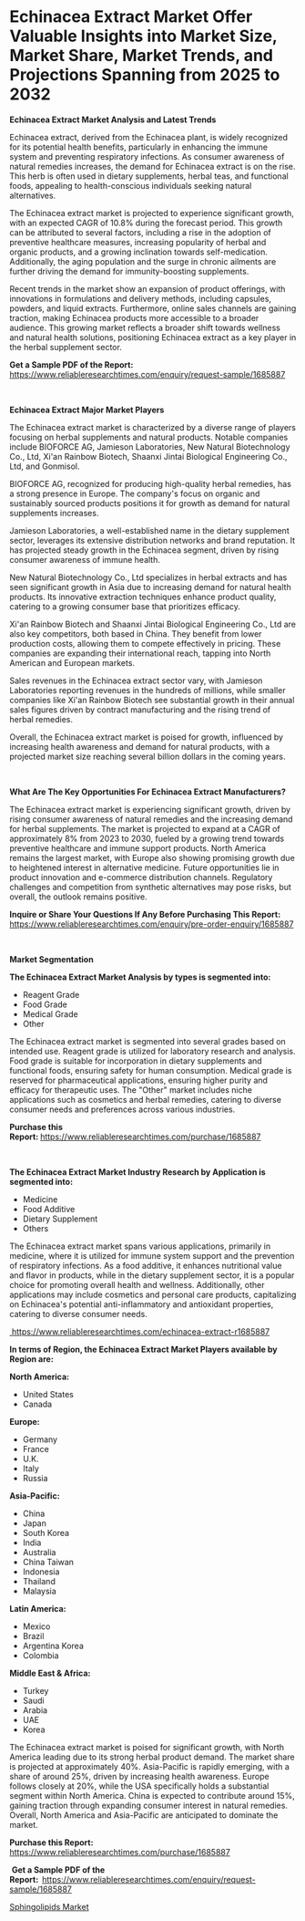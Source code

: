 <p><h1>Echinacea Extract Market Offer Valuable Insights into Market Size, Market Share, Market Trends, and Projections Spanning from 2025 to 2032</h1></p><p><strong>Echinacea Extract Market Analysis and Latest Trends</strong></p>
<p><p>Echinacea extract, derived from the Echinacea plant, is widely recognized for its potential health benefits, particularly in enhancing the immune system and preventing respiratory infections. As consumer awareness of natural remedies increases, the demand for Echinacea extract is on the rise. This herb is often used in dietary supplements, herbal teas, and functional foods, appealing to health-conscious individuals seeking natural alternatives.</p><p>The Echinacea extract market is projected to experience significant growth, with an expected CAGR of 10.8% during the forecast period. This growth can be attributed to several factors, including a rise in the adoption of preventive healthcare measures, increasing popularity of herbal and organic products, and a growing inclination towards self-medication. Additionally, the aging population and the surge in chronic ailments are further driving the demand for immunity-boosting supplements.</p><p>Recent trends in the market show an expansion of product offerings, with innovations in formulations and delivery methods, including capsules, powders, and liquid extracts. Furthermore, online sales channels are gaining traction, making Echinacea products more accessible to a broader audience. This growing market reflects a broader shift towards wellness and natural health solutions, positioning Echinacea extract as a key player in the herbal supplement sector.</p></p>
<p><strong>Get a Sample PDF of the Report:&nbsp;</strong> <a href="https://www.reliableresearchtimes.com/enquiry/request-sample/1685887?utm_campaign=2774&utm_medium=2&utm_source=Github&utm_content=ia&utm_term=01042025&utm_id=echinacea-extract">https://www.reliableresearchtimes.com/enquiry/request-sample/1685887</a></p>
<p>&nbsp;</p>
<p><strong>Echinacea Extract Major Market Players</strong></p>
<p><p>The Echinacea extract market is characterized by a diverse range of players focusing on herbal supplements and natural products. Notable companies include BIOFORCE AG, Jamieson Laboratories, New Natural Biotechnology Co., Ltd, Xi'an Rainbow Biotech, Shaanxi Jintai Biological Engineering Co., Ltd, and Gonmisol.</p><p>BIOFORCE AG, recognized for producing high-quality herbal remedies, has a strong presence in Europe. The company's focus on organic and sustainably sourced products positions it for growth as demand for natural supplements increases. </p><p>Jamieson Laboratories, a well-established name in the dietary supplement sector, leverages its extensive distribution networks and brand reputation. It has projected steady growth in the Echinacea segment, driven by rising consumer awareness of immune health.</p><p>New Natural Biotechnology Co., Ltd specializes in herbal extracts and has seen significant growth in Asia due to increasing demand for natural health products. Its innovative extraction techniques enhance product quality, catering to a growing consumer base that prioritizes efficacy.</p><p>Xi'an Rainbow Biotech and Shaanxi Jintai Biological Engineering Co., Ltd are also key competitors, both based in China. They benefit from lower production costs, allowing them to compete effectively in pricing. These companies are expanding their international reach, tapping into North American and European markets.</p><p>Sales revenues in the Echinacea extract sector vary, with Jamieson Laboratories reporting revenues in the hundreds of millions, while smaller companies like Xi'an Rainbow Biotech see substantial growth in their annual sales figures driven by contract manufacturing and the rising trend of herbal remedies. </p><p>Overall, the Echinacea extract market is poised for growth, influenced by increasing health awareness and demand for natural products, with a projected market size reaching several billion dollars in the coming years.</p></p>
<p>&nbsp;</p>
<p><strong>What Are The Key Opportunities For Echinacea Extract Manufacturers?</strong></p>
<p><p>The Echinacea extract market is experiencing significant growth, driven by rising consumer awareness of natural remedies and the increasing demand for herbal supplements. The market is projected to expand at a CAGR of approximately 8% from 2023 to 2030, fueled by a growing trend towards preventive healthcare and immune support products. North America remains the largest market, with Europe also showing promising growth due to heightened interest in alternative medicine. Future opportunities lie in product innovation and e-commerce distribution channels. Regulatory challenges and competition from synthetic alternatives may pose risks, but overall, the outlook remains positive.</p></p>
<p><strong>Inquire or Share Your Questions If Any Before Purchasing This Report:</strong> <a href="https://www.reliableresearchtimes.com/enquiry/pre-order-enquiry/1685887?utm_campaign=2774&utm_medium=2&utm_source=Github&utm_content=ia&utm_term=01042025&utm_id=echinacea-extract">https://www.reliableresearchtimes.com/enquiry/pre-order-enquiry/1685887</a></p>
<p>&nbsp;</p>
<p><strong>Market Segmentation</strong></p>
<p><strong>The Echinacea Extract Market Analysis by types is segmented into:</strong></p>
<p><ul><li>Reagent Grade</li><li>Food Grade</li><li>Medical Grade</li><li>Other</li></ul></p>
<p><p>The Echinacea extract market is segmented into several grades based on intended use. Reagent grade is utilized for laboratory research and analysis. Food grade is suitable for incorporation in dietary supplements and functional foods, ensuring safety for human consumption. Medical grade is reserved for pharmaceutical applications, ensuring higher purity and efficacy for therapeutic uses. The "Other" market includes niche applications such as cosmetics and herbal remedies, catering to diverse consumer needs and preferences across various industries.</p></p>
<p><strong>Purchase this Report:&nbsp;</strong><a href="https://www.reliableresearchtimes.com/purchase/1685887?utm_campaign=2774&utm_medium=2&utm_source=Github&utm_content=ia&utm_term=01042025&utm_id=echinacea-extract">https://www.reliableresearchtimes.com/purchase/1685887</a></p>
<p>&nbsp;</p>
<p><strong>The Echinacea Extract Market Industry Research by Application is segmented into:</strong></p>
<p><ul><li>Medicine</li><li>Food Additive</li><li>Dietary Supplement</li><li>Others</li></ul></p>
<p><p>The Echinacea extract market spans various applications, primarily in medicine, where it is utilized for immune system support and the prevention of respiratory infections. As a food additive, it enhances nutritional value and flavor in products, while in the dietary supplement sector, it is a popular choice for promoting overall health and wellness. Additionally, other applications may include cosmetics and personal care products, capitalizing on Echinacea's potential anti-inflammatory and antioxidant properties, catering to diverse consumer needs.</p></p>
<p><a href="https://www.reliableresearchtimes.com/echinacea-extract-r1685887?utm_campaign=2774&utm_medium=2&utm_source=Github&utm_content=ia&utm_term=01042025&utm_id=echinacea-extract">&nbsp;https://www.reliableresearchtimes.com/echinacea-extract-r1685887</a></p>
<p><strong>In terms of Region, the Echinacea Extract Market Players available by Region are:</strong></p>
<p>
    <p> <strong> North America: </strong>
        <ul>
            <li>United States</li>
            <li>Canada</li>
        </ul>
        </p> 
    <p> <strong> Europe: </strong>
        <ul>
            <li>Germany</li>
            <li>France</li>
            <li>U.K.</li>
            <li>Italy</li>
            <li>Russia</li>
        </ul>
        </p> 
    <p> <strong> Asia-Pacific: </strong>
        <ul>
            <li>China</li>
            <li>Japan</li>
            <li>South Korea</li>
            <li>India</li>
            <li>Australia</li>
            <li>China Taiwan</li>
            <li>Indonesia</li>
            <li>Thailand</li>
            <li>Malaysia</li>
        </ul>
        </p> 
    <p> <strong> Latin America: </strong>
        <ul>
            <li>Mexico</li>
            <li>Brazil</li>
            <li>Argentina Korea</li>
            <li>Colombia</li>
        </ul>
        </p> 
    <p> <strong> Middle East & Africa: </strong>
        <ul>
            <li>Turkey</li>
            <li>Saudi</li>
            <li>Arabia</li>
            <li>UAE</li>
            <li>Korea</li>
        </ul>
    </p>
    </p>
<p><p>The Echinacea extract market is poised for significant growth, with North America leading due to its strong herbal product demand. The market share is projected at approximately 40%. Asia-Pacific is rapidly emerging, with a share of around 25%, driven by increasing health awareness. Europe follows closely at 20%, while the USA specifically holds a substantial segment within North America. China is expected to contribute around 15%, gaining traction through expanding consumer interest in natural remedies. Overall, North America and Asia-Pacific are anticipated to dominate the market.</p></p>
<p><strong>Purchase this Report: </strong><a href="https://www.reliableresearchtimes.com/purchase/1685887?utm_campaign=2774&utm_medium=2&utm_source=Github&utm_content=ia&utm_term=01042025&utm_id=echinacea-extract">https://www.reliableresearchtimes.com/purchase/1685887</a></p>
<p>&nbsp;<strong>Get a Sample PDF of the Report:&nbsp;&nbsp;</strong><a href="https://www.reliableresearchtimes.com/enquiry/request-sample/1685887?utm_campaign=2774&utm_medium=2&utm_source=Github&utm_content=ia&utm_term=01042025&utm_id=echinacea-extract">https://www.reliableresearchtimes.com/enquiry/request-sample/1685887</a></p>
<p><strong></strong></p>
<p><p><a href="https://github.com/abedlagagica4/Market-Research-Report-List-1/blob/main/sphingolipids-market.md?utm_campaign=2774&utm_medium=2&utm_source=Github&utm_content=ia&utm_term=01042025&utm_id=echinacea-extract">Sphingolipids Market</a></p></p>